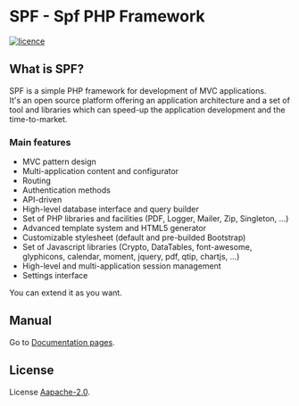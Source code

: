 SPF - Spf PHP Framework                       
=======================

[![licence](https://img.shields.io/static/v1?label=licence&message=Apache%202.0&color=blue)](http://www.apache.org/licenses/LICENSE-2.0)

## What is SPF?

SPF is a simple PHP framework for development of MVC applications.  
It's an open source platform offering an application architecture and a set of tool and libraries which can speed-up the application development and the time-to-market.


### Main features

- MVC pattern design
- Multi-application content and configurator
- Routing
- Authentication methods
- API-driven
- High-level database interface and query builder
- Set of PHP libraries and facilities (PDF, Logger, Mailer, Zip, Singleton, ...)
- Advanced template system and HTML5 generator
- Customizable stylesheet (default and pre-builded Bootstrap)
- Set of Javascript libraries (Crypto, DataTables, font-awesome, glyphicons, calendar, moment, jquery, pdf, qtip, chartjs, ...)
- High-level and multi-application session management
- Settings interface

You can extend it as you want. 

## Manual
Go to <a href="https://ssilviogit.github.io/test/manual/docs/manual.html" target="_blank">Documentation pages</a>.

## License
License [Aapache-2.0](http://www.apache.org/licenses/LICENSE-2.0).